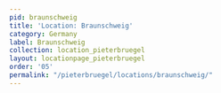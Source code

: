 ```yaml
---
pid: braunschweig
title: 'Location: Braunschweig'
category: Germany
label: Braunschweig
collection: location_pieterbruegel
layout: locationpage_pieterbruegel
order: '05'
permalink: "/pieterbruegel/locations/braunschweig/"
---
```


